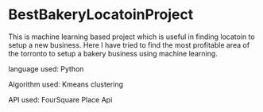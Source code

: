 # BestBakeryLocatoinProject
This is machine learning based project which is useful in finding locatoin to setup a new business. Here I have tried to find the most profitable area of the torronto to setup a bakery business using machine learning.

 language used: Python
 
 Algorithm used: Kmeans clustering
 
 API used: FourSquare Place Api
 

